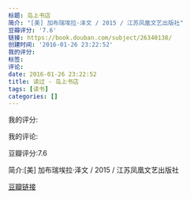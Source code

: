 ```yaml
---
标题: 岛上书店
简介: "[美] 加布瑞埃拉·泽文 / 2015 / 江苏凤凰文艺出版社"
豆瓣评分: '7.6'
链接: https://book.douban.com/subject/26340138/
创建时间: '2016-01-26 23:22:52'
我的评分:
标签:
评论:
date: 2016-01-26 23:22:52
title: 读过 - 岛上书店
tags: [读书]
categories: []
---
```


我的评分:

我的评论:

豆瓣评分:7.6

简介:[美] 加布瑞埃拉·泽文 / 2015 / 江苏凤凰文艺出版社

[豆瓣链接](https://book.douban.com/subject/26340138/)

